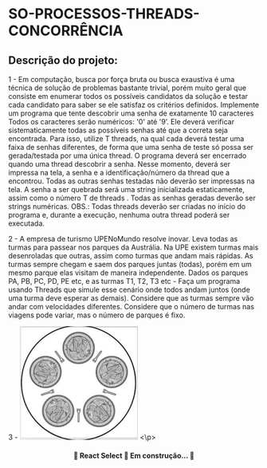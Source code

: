 # SO-PROCESSOS-THREADS-CONCORRÊNCIA

## Descrição do projeto:
<p> 1 - ​Em computação, busca por força bruta ou busca exaustiva é uma técnica de
solução de problemas bastante trivial, porém muito geral que consiste em
enumerar todos os possíveis candidatos da solução e testar cada candidato para
saber se ele satisfaz os critérios definidos. Implemente um programa que tente
descobrir uma senha de exatamente 10 caracteres Todos os caracteres serão
numéricos: '0' até '9’. Ele deverá verificar sistematicamente todas as possíveis
senhas até que a correta seja encontrada. Para isso, utilize T threads, na qual
cada deverá testar uma faixa de senhas diferentes, de forma que uma senha de
teste só possa ser gerada/testada por uma única thread. O programa deverá ser
encerrado quando uma thread descobrir a senha. Nesse momento, deverá ser
impressa na tela, a senha e a identificação/número da thread que a encontrou.
Todas as outras senhas testadas não deverão ser impressas na tela. A senha a
ser quebrada será uma string inicializada estaticamente, assim como o número T
de threads . Todas as senhas geradas deverão ser strings numéricas.
OBS.: ​Todas threads deverão ser criadas no início do programa e, durante a
execução, nenhuma outra thread poderá ser executada. </p>

<p> 2 - ​A empresa de turismo UPENoMundo resolve inovar. Leva todas as turmas para
passear nos parques da Austrália. Na UPE existem turmas mais desenroladas que
outras, assim como turmas que andam mais rápidas. As turmas sempre chegam e
saem dos parques juntas (todas), porém em um mesmo parque elas visitam de
maneira independente.
Dados os parques PA, PB, PC, PD, PE etc, e as turmas T1, T2, T3 etc - Faça um
programa usando Threads que simule esse cenário onde todos andam juntos
(onde uma turma deve esperar as demais).
Considere que as turmas sempre vão andar com velocidades diferentes.
Considere que o número de turmas nas viagens pode variar, mas o número de
parques é fixo. </p>

<p> 3 - <img src = "/src/jantar.png"> <\p>

<h4 align = "center"> 
    🚧  React Select 🚀 Em construção...  🚧
</h4>

